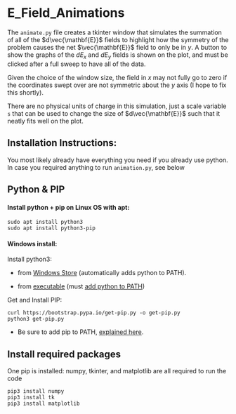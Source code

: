 # E_Field_Animations
The `animate.py` file creates a tkinter window that simulates the summation of 
all of the $d\vec{\mathbf{E}}$ fields to highlight how the symmetry of the 
problem causes the net $\vec{\mathbf{E}}$ field to only be in $y$. A button to 
show the graphs of the $dE_x$ and $dE_y$ fields is shown on the plot, and must 
be clicked after a full sweep to have all of the data.

Given the choice of the window size, the field in $x$ may not fully go to zero 
if the coordinates swept over are not symmetric about the $y$ axis (I hope to 
fix this shortly).

There are no physical units of charge in this simulation, just a scale variable
`s` that can be used to change the size of $d\vec{\mathbf{E}}$ such that it
neatly fits well on the plot.

## Installation Instructions:
You most likely already have everything you need if you already use python. In 
case you required anything to run `animation.py`, see below

## Python & PIP 
#### Install python + pip on Linux OS with apt:
```
sudo apt install python3
sudo apt install python3-pip
```

#### Windows install:
Install python3:
*  from [Windows Store](https://www.microsoft.com/store/productId/9NRWMJP3717K?ocid=pdpshare) (automatically adds python to PATH).

* from [executable](https://www.python.org/downloads/windows/) (must [add python to PATH](https://phoenixnap.com/kb/add-python-to-path))

Get and Install PIP:
```
curl https://bootstrap.pypa.io/get-pip.py -o get-pip.py
python3 get-pip.py
```
* Be sure to add pip to PATH, [explained here](https://phoenixnap.com/kb/install-pip-windows).

## Install required packages

One pip is installed: numpy, tkinter, and matplotlib are all required to run the code

```
pip3 install numpy
pip3 install tk
pip3 install matplotlib
```

